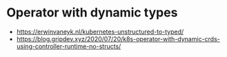 # Operator with dynamic types

- https://erwinvaneyk.nl/kubernetes-unstructured-to-typed/
- https://blog.gripdev.xyz/2020/07/20/k8s-operator-with-dynamic-crds-using-controller-runtime-no-structs/